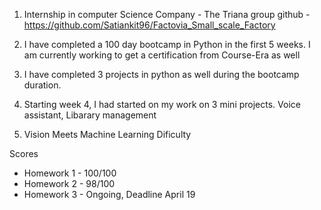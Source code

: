 1. Internship in computer Science 
Company - The Triana group 
github - https://github.com/Satiankit96/Factovia_Small_scale_Factory

1. I have completed a 100 day bootcamp in Python in the first 5 weeks. I am currently working to get a certification from Course-Era as well
2. I have completed 3 projects in python as well during the bootcamp duration.
3. Starting week 4, I had started on my work on 3 mini projects. Voice assistant, Libarary management

2. Vision Meets Machine Learning 
Dificulty 

Scores 
- Homework 1 - 100/100
- Homework 2 - 98/100 
- Homework 3 - Ongoing, Deadline April 19